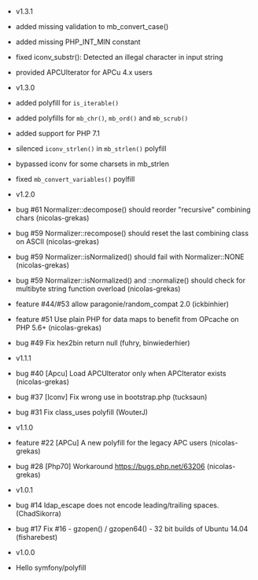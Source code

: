 * v1.3.1

 * added missing validation to mb_convert_case()
 * added missing PHP_INT_MIN constant
 * fixed iconv_substr(): Detected an illegal character in input string
 * provided APCUIterator for APCu 4.x users

* v1.3.0

 * added polyfill for `is_iterable()`
 * added polyfills for `mb_chr()`, `mb_ord()` and `mb_scrub()`
 * added support for PHP 7.1
 * silenced `iconv_strlen()` in `mb_strlen()` polyfill
 * bypassed iconv for some charsets in mb_strlen
 * fixed `mb_convert_variables()` poylfill

* v1.2.0

 * bug #61 Normalizer::decompose() should reorder "recursive" combining chars (nicolas-grekas)
 * bug #59 Normalizer::recompose() should reset the last combining class on ASCII (nicolas-grekas)
 * bug #59 Normalizer::isNormalized() should fail with Normalizer::NONE (nicolas-grekas)
 * bug #59 Normalizer::isNormalized() and ::normalize() should check for multibyte string function overload (nicolas-grekas)
 * feature #44/#53 allow paragonie/random_compat 2.0 (ickbinhier)
 * feature #51 Use plain PHP for data maps to benefit from OPcache on PHP 5.6+ (nicolas-grekas)
 * bug #49 Fix hex2bin return null (fuhry, binwiederhier)

* v1.1.1

 * bug #40 [Apcu] Load APCUIterator only when APCIterator exists (nicolas-grekas)
 * bug #37 [Iconv] Fix wrong use in bootstrap.php (tucksaun)
 * bug #31 Fix class_uses polyfill (WouterJ)

* v1.1.0

 * feature #22 [APCu] A new polyfill for the legacy APC users (nicolas-grekas)
 * bug #28 [Php70] Workaround https://bugs.php.net/63206 (nicolas-grekas)

* v1.0.1

 * bug #14 ldap_escape does not encode leading/trailing spaces. (ChadSikorra)
 * bug #17 Fix #16 - gzopen() / gzopen64() - 32 bit builds of Ubuntu 14.04 (fisharebest)

* v1.0.0

 * Hello symfony/polyfill

